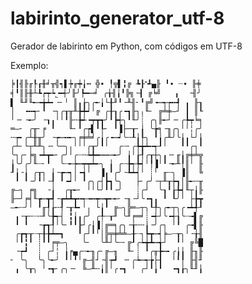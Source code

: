 # labirinto_generator_utf-8
Gerador de labirinto em Python, com códigos em UTF-8

Exemplo:

	╞┃╢╟╓┞┎╫╛╥╣┑▌┾╓┿╽┅ ╬∙ ╿╦▌╏╔ ┺┠˭┹▄╟ ╹∙ ┈∙ ╟╪
	╡╹║╟╫┴┺┍┯┶˾━┽╯╟╯┡━┉╛ ╭╁╢╽╹╠╗╶┨ ╔╘╝   ╻  ╶╢╯
	▌ ╙╜╙╾╼╈┷╸╶╴╵ ║╻┟╮╭╾╽└╂╜╹╶╨╢╴╹╔╝╺┉┭┮╍┩ ╻ ╟┒
	│  ╺╍┭╴╹ ╶┐╭┰╥╨╊╇┙╵╔ ╭╂┒╭╺┓╟┐╷╙╴ ╔╧╪—┘ ┃ ║┖
	╵╶╴╶╾╯ ╶┒╻╵╵╹╟╌╊┵╺┯┳┱╯╹┣┽╮╹╙╯┊ ╭╮╟╾┘╶╴╭╄┯╘╕
	═—╴ ╭╥╴╒ ╹   ╙╴╹╭┮▌╹┞╴ ╹▐├─┰╴╽ ╰╆╕╶╖╭╮╵╵╎╭╯
	╌┮╸╭┴╫╥╯ ╶┮┉╍╾╮╒╪╧╛╭╽╭╺┉┙╰╌┸╽┞╮ ╹╽╭╨╯╰╽╻└╯╽
	╭┴╴└┬╨╨╮╶╴╰─╮╷╵╵╵╭┰╯╹╵  ╭┄╴╭╄╈┷╍┭┚╵   ╹╹╭┐╹
	╰┐╭╴╞╗╺┷┳╾╴╭╯╵╭┈╌┶╇━┅┅┉╾╯ ╽╵┟┦╭┰┼╮╻╶╴╓╽╔╪╧╦
	╽╰╯╭╯╙┈╴╹  ╰┄╾┾┅┯┯┷╾╮ ╽ ╭┄╊┭╄┥╵╿▐╵╹╶╾╨╿║╵ ╟
	┚╽╶╽ ╭┰┐ ╽╶┲┅┑│╺┪╵  ▐╻╹╭╯╶┺┷┥╵ ┊╵ ╓┄╮ ▐║  ╚
	 ╹ ╹╶╯╹╵╶┦ ╹╺┙╵ ╹╭╮╭┤┣┓╰╮   ├╴╭╯╶┬╨┰┾┓│╟╾╌╥
	╔―┐ ╒╗  ╶╽  ╭┰╾╴ ╵╵└╯╹╹╶╯   ┊╭┘  ╰┒╹┟╄┥╙┬╽╟
	╟─┘╒╡╙┲┉┳┩╶┲┷┻┳╍┭╼╍┯┅┳╾╾╴╶╖╶┘╰╺┓╻ ╹ ┖╯╵ ├╊┳
	—╾┄╯╵ ╹╓┦┟╌┦╶┰┺╸╵╷ └╽╹ ╔―╮╠═—┬╮┖╀╮╭╾┬╮╭╺┷╃┚
	 ╻╶┰╌┈╌╜╰╊┭┤ ╏╽╻╭╯ ╭╀┄┰╜ ╰╜╒═╛┊╺┽┘╰╺┽┧╰┈╼▌╔
	 ╹ ╹  ╶┲┱┦╵╰╴╹╹┠┘╭╽▐┊╔═╕╭╮╶╁╌╌╽╶╯╭┐ ╵╹ ╭╼▌╟
	 ╭┲┱┰┈┬╂╊┷━┓   ╹╭┘╹╵│╠╤╪╧╧—╂┈┐┡┳┉┥╞―┄┰╮╵╶╁╢
	 ╵╹╏╹ ┊╹╹╒╤―╮   ╰╴  ╰╨┘╰╌╴╔┚╭┶╈┻┅╅┘  ╹╵ ╔╚█
	 ╶┮┛  ┊ ╭┘╎ ╽╒▄╭╌╾╖╭╴╔―╖  ╙╴┊ ╹╭╥╊┅╸╭╽╽ ╟╖╟
	╴ ╰╮  ╰╮╰╾╯ ╹╵╹╵╔―╢┘╶╢┮┛ ╶╴╭┶┉┭╆├┨  ╵╹╿ ╟╢╜
	 ╻ ╰┰╮ ╵╺┱╴╭╮╶╴ ╚—╨╌╽║╵╭╺┓ ╵ ╭┘╹╽╹  ╺┓┟╮╙╜╽
